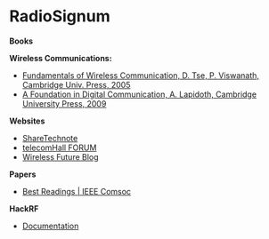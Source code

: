 # RadioSignum

**Books**

**Wireless Communications:**
* [Fundamentals of Wireless Communication, D. Tse, P. Viswanath, Cambridge Univ. Press, 2005](https://web.stanford.edu/~dntse/papers/book121004.pdf)
* [A Foundation in Digital Communication, A. Lapidoth, Cambridge University Press, 2009](https://www.afidc.ethz.ch/A_Foundation_in_Digital_Communication/Home.html)


**Websites**

* [ShareTechnote](https://www.sharetechnote.com/)
* [telecomHall FORUM](https://www.telecomhall.net/)
* [Wireless Future Blog](https://ma-mimo.ellintech.se/)

**Papers**

* [Best Readings | IEEE Comsoc](https://www.comsoc.org/publications/best-readings)


**HackRF**
* [Documentation](https://hackrf.readthedocs.io/en/latest/index.html#)
